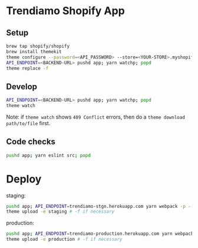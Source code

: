 # Trendiamo Shopify App

## Setup

```sh
brew tap shopify/shopify
brew install themekit
theme configure --password=<API_PASSWORD> --store=<YOUR-STORE>.myshopify.com --themeid=<YOUR-THEME-ID>
API_ENDPOINT=<BACKEND-URL> pushd app; yarn watchp; popd
theme replace -f
```

## Develop

```sh
API_ENDPOINT=<BACKEND-URL> pushd app; yarn watchp; popd
theme watch
```

Note: if `theme watch` shows `409 Conflict` errors, then do a `theme download path/to/file` first.

## Code checks

```sh
pushd app; yarn eslint src; popd
```

# Deploy

staging:

```sh
pushd app; API_ENDPOINT=trendiamo-stgn.herokuapp.com yarn webpack -p --config webpack.prod.js; popd
theme upload -e staging # -f if necessary
```

production:

```sh
pushd app; API_ENDPOINT=trendiamo-production.herokuapp.com yarn webpack -p --config webpack.prod.js; popd
theme upload -e production # -f if necessary
```
